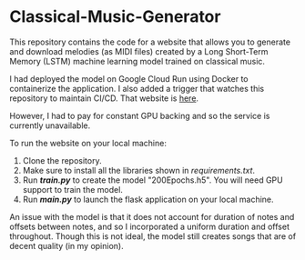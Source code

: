 # Classical-Music-Generator

This repository contains the code for a website that allows you to generate and download melodies (as MIDI files) created by a Long Short-Term Memory (LSTM) machine learning model trained on classical music. 

I had deployed the model on Google Cloud Run using Docker to containerize the application. I also added a trigger that watches this repository to maintain CI/CD. That website is <a href="https://classicalmusic-35dwnoodbq-uc.a.run.app">here</a>. 

However, I had to pay for constant GPU backing and so the service is currently unavailable.

To run the website on your local machine:
1. Clone the repository.
2. Make sure to install all the libraries shown in <i>requirements.txt</i>.
3. Run <b><i>train.py</i></b> to create the model "200Epochs.h5". You will need GPU support to train the model.
4. Run <b><i>main.py</i></b> to launch the flask application on your local machine.

An issue with the model is that it does not account for duration of notes and offsets between notes, and so I incorporated a uniform duration and offset throughout. Though this is not ideal, the model still creates songs that are of decent quality (in my opinion).
